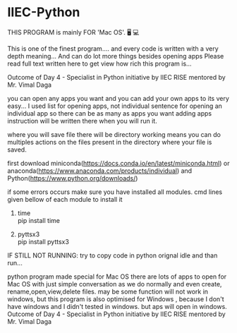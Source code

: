 # IIEC-Python


THIS PROGRAM is mainly FOR  'Mac OS'.      🖥 💻 

This is one of the finest program.... and every code is written with a very depth meaning...
And can do lot more things besides opening apps
Please read full text written here to get view how rich this program is...


Outcome of Day 4 - Specialist in Python initiative by IIEC RISE mentored by Mr. Vimal Daga
 
 
 
 
 you can open any apps you want and you can add your own apps to its very easy... 
 I used list for opening apps, not individual sentence for opening an individual app  so there can be as many as apps you want 
 adding apps instruction will be written there when you will run it.


where you will save file there will be directory working means you can do multiples actions on the files present in the directory where your file is saved.


first download miniconda(https://docs.conda.io/en/latest/miniconda.html) or anaconda(https://www.anaconda.com/products/individual) and Python(https://www.python.org/downloads/) 

if some errors occurs make sure you have installed all modules. cmd lines given bellow of each module to install it
  
1) time  
    pip install time
      
2) pyttsx3  
    pip install pyttsx3
      

IF STILL NOT RUNNING:
  try to copy code in python orignal idle and than run...


python program made special for Mac OS there are lots of apps to open for Mac OS with just simple conversation as we do normally and even create, rename,open,view,delete files. may be some function will not work in windows, but this program is also optimised for Windows ,  because I don't have windows and I didn't tested in windows. but aps will open in windows.  
Outcome of Day 4 - Specialist in Python initiative by IIEC RISE mentored by Mr. Vimal Daga
